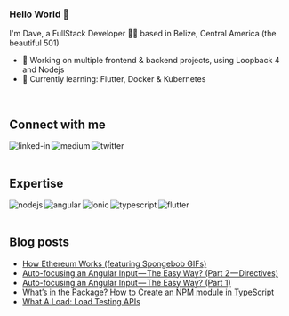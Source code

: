 ### Hello World 👋
I'm Dave, a FullStack Developer  👨‍💻 based in Belize, Central America (the beautiful 501)
- 🔭 Working on multiple frontend & backend projects, using Loopback 4 and Nodejs
- 🌱 Currently learning: Flutter, Docker & Kubernetes
<br>

## Connect with me

[<img align="left" alt="linked-in" src="https://img.shields.io/badge/linkedin-%230077B5.svg?&style=for-the-badge&logo=linkedin&logoColor=white" />](https://www.linkedin.com/in/david-mcintosh-506392153)

[<img align="left" alt="medium" src="https://img.shields.io/badge/medium-%2312100E.svg?&style=for-the-badge&logo=medium&logoColor=white" />](https://davidmcintosh.medium.com/)

[<img align="left" alt="twitter" src="https://img.shields.io/badge/twitter-%231DA1F2.svg?&style=for-the-badge&logo=twitter&logoColor=white" />](https://twitter.com/dmac_bze)

<br>
<br>

## Expertise
<img align="left" alt="nodejs" src="https://img.shields.io/badge/node.js%20-%2343853D.svg?&style=for-the-badge&logo=node.js&logoColor=white" />
<img align="left" alt="angular" src="https://img.shields.io/badge/-Angular-CA4245?logo=angular&logoColor=white&style=for-the-badge" />
<img align="left" alt="ionic" src="https://img.shields.io/badge/-Ionic-0088CC?logo=ionic&logoColor=white&style=for-the-badge" />
<img align="left" alt="typescript" src="https://img.shields.io/badge/-TypeScript-61DAFB?logo=typescript&logoColor=white&style=for-the-badge" />
<img align="left" alt="flutter" src="https://img.shields.io/badge/-Flutter-9cf?logo=flutter&logoColor=white&style=for-the-badge" />

<br>
<br>

## Blog posts
<!-- BLOG-POST-LIST:START -->
- [How Ethereum Works (featuring Spongebob GIFs)](https://davidmcintosh.medium.com/how-ethereum-works-featuring-spongebob-gifs-d7916e043325?source=rss-5f92ec40ee64------2)
- [Auto-focusing an Angular Input — The Easy Way? (Part 2 — Directives)](https://davidmcintosh.medium.com/auto-focusing-an-angular-input-the-easy-way-part-2-directives-ac9dc9a7ec73?source=rss-5f92ec40ee64------2)
- [Auto-focusing an Angular Input — The Easy Way? (Part 1)](https://levelup.gitconnected.com/auto-focusing-an-angular-input-the-easy-way-part-1-dcb1799e025f?source=rss-5f92ec40ee64------2)
- [What’s in the Package? How to Create an NPM module in TypeScript](https://medium.com/swlh/whats-in-the-package-how-to-create-an-npm-module-in-typescript-6acf9585c09e?source=rss-5f92ec40ee64------2)
- [What A Load: Load Testing APIs](https://davidmcintosh.medium.com/what-a-load-load-testing-apis-aea1ce5fba44?source=rss-5f92ec40ee64------2)
<!-- BLOG-POST-LIST:END -->
